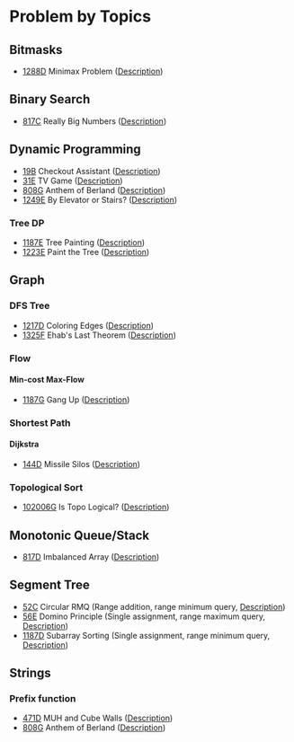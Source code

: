 # Problem by Topics

## Bitmasks

- [1288D](1288/d/d.cc) Minimax Problem ([Description](https://codeforces.com/problemset/problem/1288/D))

## Binary Search

- [817C](817/c/c.py) Really Big Numbers ([Description](https://codeforces.com/problemset/problem/817/C))

## Dynamic Programming

- [19B](19/b/b.kt) Checkout Assistant ([Description](https://codeforces.com/problemset/problem/19/B))
- [31E](31/e/e.py) TV Game ([Description](https://codeforces.com/problemset/problem/31/E))
- [808G](808/g/g.cc) Anthem of Berland ([Description](https://codeforces.com/problemset/problem/808/G)) 
- [1249E](1249/e/e.cc) By Elevator or Stairs? ([Description](https://codeforces.com/problemset/problem/1249/E))

### Tree DP

- [1187E](1187/e/e.cc) Tree Painting ([Description](https://codeforces.com/contest/1187/problem/E))
- [1223E](1223/e/e.cc) Paint the Tree ([Description](https://codeforces.com/problemset/problem/1223/E))

## Graph

### DFS Tree

- [1217D](1217/d/d.py) Coloring Edges ([Description](https://codeforces.com/problemset/problem/1217/D))
- [1325F](1325/f/f.cc) Ehab's Last Theorem ([Description](https://codeforces.com/problemset/problem/1325/F))

### Flow

#### Min-cost Max-Flow

- [1187G](1187/g/g.cc) Gang Up ([Description](https://codeforces.com/problemset/problem/1187/G))

### Shortest Path

#### Dijkstra

- [144D](144/d/d.kt) Missile Silos ([Description](https://codeforces.com/problemset/problem/144/D))

### Topological Sort

- [102006G](gym/102006/g/g.cc) Is Topo Logical? ([Description](https://codeforces.com/gym/102006/problem/G))

## Monotonic Queue/Stack

- [817D](817/d/d.cc) Imbalanced Array ([Description](https://codeforces.com/problemset/problem/817/D))

## Segment Tree

- [52C](52/c/c.cc) Circular RMQ (Range addition, range minimum query, [Description](https://codeforces.com/contest/52/problem/C))
- [56E](56/e/e.cc) Domino Principle (Single assignment, range maximum query, [Description](https://codeforces.com/contest/56/problem/E))
- [1187D](1187/d/d.cc) Subarray Sorting (Single assignment, range minimum query, [Description](https://codeforces.com/contest/1187/problem/D))

## Strings

### Prefix function

- [471D](471/d/d.py) MUH and Cube Walls ([Description](https://codeforces.com/problemset/problem/471/D))
- [808G](808/g/g.cc) Anthem of Berland ([Description](https://codeforces.com/problemset/problem/808/G))
